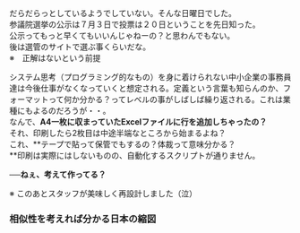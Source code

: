 だらだらっとしているようでしていない。そんな日曜日でした。  
参議院選挙の公示は７月３日で投票は２０日ということを先日知った。  
公示ってもっと早くてもいいんじゃねーの？と思わんでもない。  
後は選管のサイトで選ぶ事くらいだな。  
※　正解はないという前提

  
システム思考（プログラミング的なもの）を身に着けられない中小企業の事務員達は今後仕事がなくなっていくと想定される。定義という言葉も知らんのか、フォーマットって何か分かる？ってレベルの事がしばしば繰り返される。これは業種にもよるのだろうが・・。  
なんで、**A4一枚に収まっていたExcelファイルに行を追加しちゃったの？**  
それ、印刷したら2枚目は中途半端なところから始まるよね？  
これ、**テープで貼って保管でもするの？体裁って意味分かる？  
**印刷は実際にはしないものの、自動化するスクリプトが通りません。

──**ねぇ、考えて作ってる？**

※ このあとスタッフが美味しく再設計しました（泣）

### 相似性を考えれば分かる日本の縮図